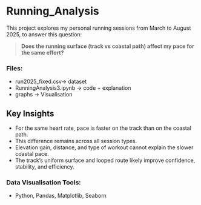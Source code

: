 # Running_Analysis

This project explores my personal running sessions from March to August 2025, to answer this question:

> **Does the running surface (track vs coastal path) affect my pace for the same effort?**

### Files:
- run2025_fixed.csv→ dataset
- RunningAnalysis3.ipynb → code + explanation
- graphs → Visualisation


##  Key Insights
- For the same heart rate, pace is faster on the track than on the coastal path.  
- This difference remains across all session types.  
- Elevation gain, distance, and type of workout cannot explain the slower coastal pace.  
- The track’s uniform surface and looped route likely improve confidence, stability, and efficiency.  

### Data Visualisation Tools:
- Python, Pandas, Matplotlib, Seaborn



